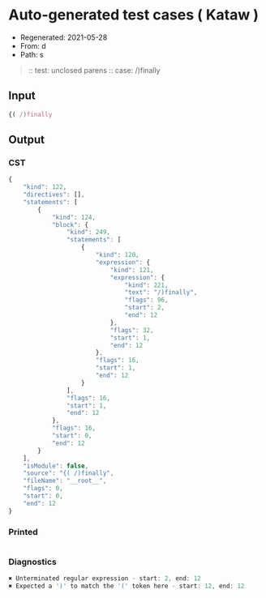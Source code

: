 # Auto-generated test cases ( Kataw )
- Regenerated: 2021-05-28
- From: d
- Path: s
> :: test: unclosed parens
> :: case: /)finally
## Input

`````js
{( /)finally
`````
## Output

### CST

```javascript
{
    "kind": 122,
    "directives": [],
    "statements": [
        {
            "kind": 124,
            "block": {
                "kind": 249,
                "statements": [
                    {
                        "kind": 120,
                        "expression": {
                            "kind": 121,
                            "expression": {
                                "kind": 221,
                                "text": "/)finally",
                                "flags": 96,
                                "start": 2,
                                "end": 12
                            },
                            "flags": 32,
                            "start": 1,
                            "end": 12
                        },
                        "flags": 16,
                        "start": 1,
                        "end": 12
                    }
                ],
                "flags": 16,
                "start": 1,
                "end": 12
            },
            "flags": 16,
            "start": 0,
            "end": 12
        }
    ],
    "isModule": false,
    "source": "{( /)finally",
    "fileName": "__root__",
    "flags": 0,
    "start": 0,
    "end": 12
}
```

### Printed

```javascript

```

### Diagnostics

```javascript
✖ Unterminated regular expression - start: 2, end: 12
✖ Expected a ')' to match the '(' token here - start: 12, end: 12

```

